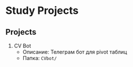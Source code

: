 # Study Projects


## Projects

1. CV Bot
   - Описание: Телеграм бот для pivot таблиц
   - Папка: `CVbot/`
